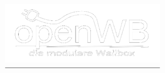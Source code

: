 <img src="./openWB.png"  style="text-align: center;margin: auto;top: 0;right: 0;bottom: 0;left: 0;"/>

---

